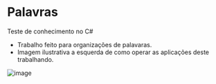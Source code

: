 # Palavras
Teste de conhecimento no C#

- Trabalho feito para organizações de palavaras.
- Imagem ilustrativa a esquerda de como operar as aplicações deste trabalhando.


![image](https://user-images.githubusercontent.com/103529259/173879753-d09154b3-ac15-4d67-b526-f5773ad1ffe7.png)
